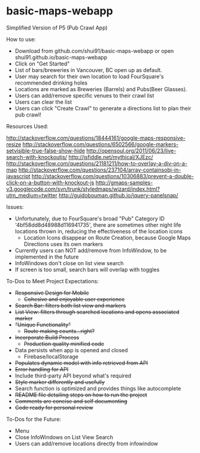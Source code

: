 # basic-maps-webapp
Simplified Version of P5 (Pub Crawl App)

How to use:
- Download from github.com/shui91/basic-maps-webapp or open shui91.github.io/basic-maps-webapp
- Click on "Get Started"
- List of bars/breweries in Vancouver, BC open up as default.
- User may search for their own location to load FourSquare's recommended drinking holes
- Locations are marked as Breweries (Barrels) and Pubs(Beer Glasses).
- Users can add/remove specific venues to their crawl list
- Users can clear the list
- Users can click "Create Crawl" to generate a directions list to plan their pub crawl!

Resources Used:

http://stackoverflow.com/questions/18444161/google-maps-responsive-resize
http://stackoverflow.com/questions/6502566/google-markers-setvisible-true-false-show-hide
http://opensoul.org/2011/06/23/live-search-with-knockoutjs/
http://jsfiddle.net/mythical/XJEzc/
http://stackoverflow.com/questions/21181211/how-to-overlay-a-div-on-a-map
http://stackoverflow.com/questions/237104/array-containsobj-in-javascript
http://stackoverflow.com/questions/10306883/prevent-a-double-click-on-a-button-with-knockout-js
http://gmaps-samples-v3.googlecode.com/svn/trunk/styledmaps/wizard/index.html?utm_medium=twitter
http://guidobouman.github.io/jquery-panelsnap/

Issues:
- Unfortunately, due to FourSquare's broad "Pub" Category ID '4bf58dd8d48988d116941735', there are sometimes other night life locations thrown in, reducing the effectiveness of the location icons
	- Location Icons disappear on Route Creation, because Google Maps Directions uses its own markers
- Currently users can NOT add/remove from InfoWindow, to be implemented in the future
- InfoWindows don't close on list view search
- If screen is too small, search bars will overlap with toggles


To-Dos to Meet Project Expectations:
- ~~Responsive Design for Mobile~~
    - ~~Cohesive and enjoyable user experience~~
- ~~Search Bar: filters both list view and markers~~
- ~~List View: filters through searched locations and opens associated marker~~
- ~~"Unique Functionality"~~
    - ~~Route making counts...right?~~
- ~~Incorporate Build Process~~
    - ~~Production quality minified code~~
- Data persists when app is opened and closed
    - Firebase/localStorage
- ~~Populates dynamic model with info retrieved from API~~
- ~~Error handling for API~~
- Include third-party API beyond what's required
- ~~Style marker differently and usefully~~
- Search function is optimized and provides things like autocomplete
- ~~README file detailing steps on how to run the project~~
- ~~Comments are concise and self documenting~~
- ~~Code ready for personal review~~

To-Dos for the Future:
- Menu
- Close InfoWindows on List View Search
- Users can add/remove locations directly from infowindow